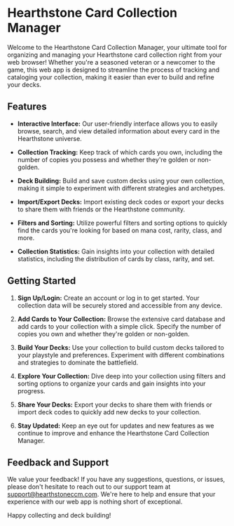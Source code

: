 # Hearthstone Card Collection Manager

Welcome to the Hearthstone Card Collection Manager, your ultimate tool for organizing and managing your Hearthstone card collection right from your web browser! Whether you're a seasoned veteran or a newcomer to the game, this web app is designed to streamline the process of tracking and cataloging your collection, making it easier than ever to build and refine your decks.

## Features

- **Interactive Interface:** Our user-friendly interface allows you to easily browse, search, and view detailed information about every card in the Hearthstone universe.

- **Collection Tracking:** Keep track of which cards you own, including the number of copies you possess and whether they're golden or non-golden.

- **Deck Building:** Build and save custom decks using your own collection, making it simple to experiment with different strategies and archetypes.

- **Import/Export Decks:** Import existing deck codes or export your decks to share them with friends or the Hearthstone community.

- **Filters and Sorting:** Utilize powerful filters and sorting options to quickly find the cards you're looking for based on mana cost, rarity, class, and more.

- **Collection Statistics:** Gain insights into your collection with detailed statistics, including the distribution of cards by class, rarity, and set.

## Getting Started

1. **Sign Up/Login:** Create an account or log in to get started. Your collection data will be securely stored and accessible from any device.

2. **Add Cards to Your Collection:** Browse the extensive card database and add cards to your collection with a simple click. Specify the number of copies you own and whether they're golden or non-golden.

3. **Build Your Decks:** Use your collection to build custom decks tailored to your playstyle and preferences. Experiment with different combinations and strategies to dominate the battlefield.

4. **Explore Your Collection:** Dive deep into your collection using filters and sorting options to organize your cards and gain insights into your progress.

5. **Share Your Decks:** Export your decks to share them with friends or import deck codes to quickly add new decks to your collection.

6. **Stay Updated:** Keep an eye out for updates and new features as we continue to improve and enhance the Hearthstone Card Collection Manager.

## Feedback and Support

We value your feedback! If you have any suggestions, questions, or issues, please don't hesitate to reach out to our support team at [support@hearthstoneccm.com](mailto:support@hearthstoneccm.com). We're here to help and ensure that your experience with our web app is nothing short of exceptional.

Happy collecting and deck building!
